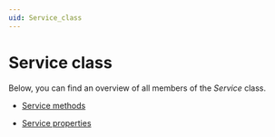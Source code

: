 ```yaml
---
uid: Service_class
---
```


# Service class

Below, you can find an overview of all members of the *Service* class.

- [Service methods](xref:Service_methods)

- [Service properties](xref:Service_properties1#service-properties)
